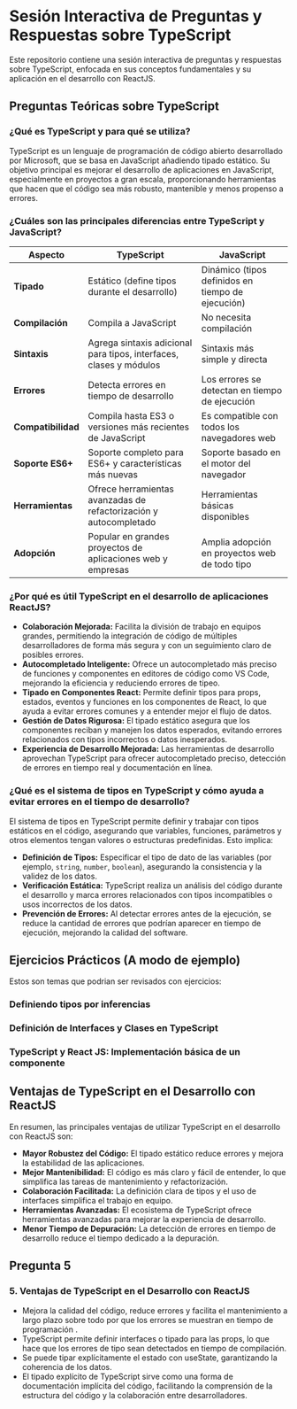 # Sesión Interactiva de Preguntas y Respuestas sobre TypeScript

Este repositorio contiene una sesión interactiva de preguntas y respuestas sobre TypeScript, enfocada en sus conceptos fundamentales y su aplicación en el desarrollo con ReactJS.

## Preguntas Teóricas sobre TypeScript

### ¿Qué es TypeScript y para qué se utiliza?

TypeScript es un lenguaje de programación de código abierto desarrollado por Microsoft, que se basa en JavaScript añadiendo tipado estático. Su objetivo principal es mejorar el desarrollo de aplicaciones en JavaScript, especialmente en proyectos a gran escala, proporcionando herramientas que hacen que el código sea más robusto, mantenible y menos propenso a errores.

### ¿Cuáles son las principales diferencias entre TypeScript y JavaScript?

| Aspecto       | TypeScript                                              | JavaScript                                        |
| ------------- | ------------------------------------------------------ | -------------------------------------------------- |
| **Tipado**    | Estático (define tipos durante el desarrollo)           | Dinámico (tipos definidos en tiempo de ejecución) |
| **Compilación**| Compila a JavaScript                                  | No necesita compilación                            |
| **Sintaxis**  | Agrega sintaxis adicional para tipos, interfaces, clases y módulos | Sintaxis más simple y directa                  |
| **Errores**   | Detecta errores en tiempo de desarrollo               | Los errores se detectan en tiempo de ejecución    |
| **Compatibilidad**| Compila hasta ES3 o versiones más recientes de JavaScript | Es compatible con todos los navegadores web      |
| **Soporte ES6+** | Soporte completo para ES6+ y características más nuevas   | Soporte basado en el motor del navegador         |
| **Herramientas**| Ofrece herramientas avanzadas de refactorización y autocompletado| Herramientas básicas disponibles               |
| **Adopción**  | Popular en grandes proyectos de aplicaciones web y empresas  | Amplia adopción en proyectos web de todo tipo     |

### ¿Por qué es útil TypeScript en el desarrollo de aplicaciones ReactJS?

*   **Colaboración Mejorada:** Facilita la división de trabajo en equipos grandes, permitiendo la integración de código de múltiples desarrolladores de forma más segura y con un seguimiento claro de posibles errores.
*   **Autocompletado Inteligente:** Ofrece un autocompletado más preciso de funciones y componentes en editores de código como VS Code, mejorando la eficiencia y reduciendo errores de tipeo.
*   **Tipado en Componentes React:** Permite definir tipos para props, estados, eventos y funciones en los componentes de React, lo que ayuda a evitar errores comunes y a entender mejor el flujo de datos.
*   **Gestión de Datos Rigurosa:** El tipado estático asegura que los componentes reciban y manejen los datos esperados, evitando errores relacionados con tipos incorrectos o datos inesperados.
*   **Experiencia de Desarrollo Mejorada:** Las herramientas de desarrollo aprovechan TypeScript para ofrecer autocompletado preciso, detección de errores en tiempo real y documentación en línea.

### ¿Qué es el sistema de tipos en TypeScript y cómo ayuda a evitar errores en el tiempo de desarrollo?

El sistema de tipos en TypeScript permite definir y trabajar con tipos estáticos en el código, asegurando que variables, funciones, parámetros y otros elementos tengan valores o estructuras predefinidas. Esto implica:

*   **Definición de Tipos:** Especificar el tipo de dato de las variables (por ejemplo, `string`, `number`, `boolean`), asegurando la consistencia y la validez de los datos.
*   **Verificación Estática:** TypeScript realiza un análisis del código durante el desarrollo y marca errores relacionados con tipos incompatibles o usos incorrectos de los datos.
*   **Prevención de Errores:** Al detectar errores antes de la ejecución, se reduce la cantidad de errores que podrían aparecer en tiempo de ejecución, mejorando la calidad del software.

## Ejercicios Prácticos (A modo de ejemplo)
Estos son temas que podrian ser revisados con ejercicios:
### Definiendo tipos por inferencias
### Definición de Interfaces y Clases en TypeScript
### TypeScript y React JS: Implementación básica de un componente

## Ventajas de TypeScript en el Desarrollo con ReactJS

En resumen, las principales ventajas de utilizar TypeScript en el desarrollo con ReactJS son:

*   **Mayor Robustez del Código:** El tipado estático reduce errores y mejora la estabilidad de las aplicaciones.
*   **Mejor Mantenibilidad:** El código es más claro y fácil de entender, lo que simplifica las tareas de mantenimiento y refactorización.
*   **Colaboración Facilitada:** La definición clara de tipos y el uso de interfaces simplifica el trabajo en equipo.
*   **Herramientas Avanzadas:** El ecosistema de TypeScript ofrece herramientas avanzadas para mejorar la experiencia de desarrollo.
*   **Menor Tiempo de Depuración:** La detección de errores en tiempo de desarrollo reduce el tiempo dedicado a la depuración.

## Pregunta 5 ##
### 5. Ventajas de TypeScript en el Desarrollo con ReactJS ###
* Mejora la calidad del código, reduce errores y facilita el mantenimiento a largo plazo sobre todo por que los errores se muestran  en tiempo de programación .
* TypeScript permite definir interfaces o tipado para las props, lo que hace que los errores de tipo sean detectados en tiempo de compilación.
* Se puede tipar explícitamente el estado con useState, garantizando la coherencia de los datos.
* El tipado explícito de TypeScript sirve como una forma de documentación implícita del código, facilitando la comprensión de la estructura del código y la colaboración entre desarrolladores.
